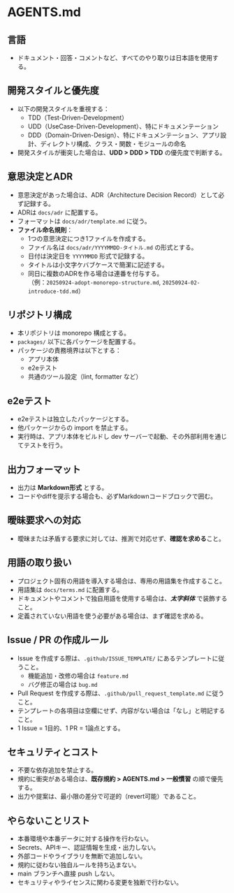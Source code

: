 # AGENTS.md

## 言語

- ドキュメント・回答・コメントなど、すべてのやり取りは日本語を使用する。

## 開発スタイルと優先度

- 以下の開発スタイルを重視する：
  - TDD（Test-Driven-Development）
  - UDD（UseCase-Driven-Development）、特にドキュメンテーション
  - DDD（Domain-Driven-Design）、特にドキュメンテーション、アプリ設計、ディレクトリ構成、クラス・関数・モジュールの命名
- 開発スタイルが衝突した場合は、**UDD > DDD > TDD** の優先度で判断する。

## 意思決定とADR

- 意思決定があった場合は、ADR（Architecture Decision Record）として必ず記録する。
- ADRは `docs/adr` に配置する。
- フォーマットは `docs/adr/template.md` に従う。
- **ファイル命名規則**：
  - 1つの意思決定につき1ファイルを作成する。
  - ファイル名は `docs/adr/YYYYMMDD-タイトル.md` の形式とする。
  - 日付は決定日を `YYYYMMDD` 形式で記録する。
  - タイトルは小文字ケバブケースで簡潔に記述する。
  - 同日に複数のADRを作る場合は連番を付与する。  
    （例：`20250924-adopt-monorepo-structure.md`, `20250924-02-introduce-tdd.md`）

## リポジトリ構成

- 本リポジトリは monorepo 構成とする。
- `packages/` 以下に各パッケージを配置する。
- パッケージの責務境界は以下とする：
  - アプリ本体
  - e2eテスト
  - 共通のツール設定（lint, formatter など）

## e2eテスト

- e2eテストは独立したパッケージとする。
- 他パッケージからの import を禁止する。
- 実行時は、アプリ本体をビルドし dev サーバーで起動、その外部利用を通じてテストを行う。

## 出力フォーマット

- 出力は **Markdown形式** とする。
- コードやdiffを提示する場合も、必ずMarkdownコードブロックで囲む。

## 曖昧要求への対応

- 曖昧または矛盾する要求に対しては、推測で対応せず、**確認を求める**こと。

## 用語の取り扱い

- プロジェクト固有の用語を導入する場合は、専用の用語集を作成すること。
- 用語集は `docs/terms.md` に配置する。
- ドキュメントやコメントで独自用語を使用する場合は、***太字斜体*** で装飾すること。
- 定義されていない用語を使う必要がある場合は、まず確認を求める。

## Issue / PR の作成ルール

- Issue を作成する際は、`.github/ISSUE_TEMPLATE/` にあるテンプレートに従うこと。
  - 機能追加・改修の場合は `feature.md`
  - バグ修正の場合は `bug.md`
- Pull Request を作成する際は、`.github/pull_request_template.md` に従うこと。
- テンプレートの各項目は空欄にせず、内容がない場合は「なし」と明記すること。
- 1 Issue = 1目的、1 PR = 1論点とする。

## セキュリティとコスト

- 不要な依存追加を禁止する。
- 規約に衝突がある場合は、**既存規約 > AGENTS.md > 一般慣習** の順で優先する。
- 出力や提案は、最小限の差分で可逆的（revert可能）であること。

## やらないことリスト

- 本番環境や本番データに対する操作を行わない。
- Secrets、APIキー、認証情報を生成・出力しない。
- 外部コードやライブラリを無断で追加しない。
- 規約に従わない独自ルールを持ち込まない。
- main ブランチへ直接 push しない。
- セキュリティやライセンスに関わる変更を独断で行わない。
